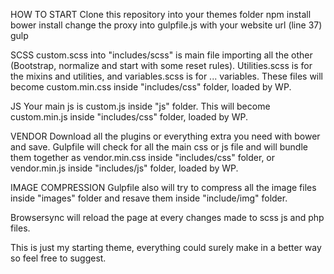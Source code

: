 HOW TO START
Clone this repository into your themes folder
npm install
bower install
change the proxy into gulpfile.js with your website url (line 37)
gulp

SCSS
custom.scss into "includes/scss" is main file importing all the other (Bootstrap, normalize and start with some reset rules). Utilities.scss is for the mixins and utilities, and variables.scss is for ... variables.
These files will become custom.min.css inside "includes/css" folder, loaded by WP.

JS
Your main js is custom.js inside "js" folder. This will become custom.min.js inside "includes/css" folder, loaded by WP.

VENDOR
Download all the plugins or everything extra you need with bower and save. Gulpfile will check for all the main css or js file and will bundle them together as vendor.min.css inside "includes/css" folder, or vendor.min.js inside "includes/js" folder, loaded by WP.

IMAGE COMPRESSION
Gulpfile also will try to compress all the image files inside "images" folder and resave them inside "include/img" folder.

Browsersync will reload the page at every changes made to scss js and php files.

This is just my starting theme, everything could surely make in a better way so feel free to suggest.
